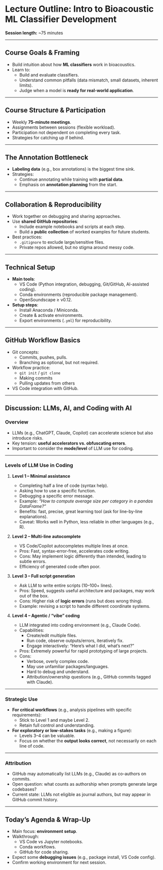 # Lecture Outline: Intro to Bioacoustic ML Classifier Development

**Session length:** ~75 minutes

---

## Course Goals & Framing
- Build intuition about how **ML classifiers** work in bioacoustics.  
- Learn to:
  - Build and evaluate classifiers.  
  - Understand common pitfalls (data mismatch, small datasets, inherent limits).  
  - Judge when a model is **ready for real-world application**.  

---

## Course Structure & Participation
- Weekly **75-minute meetings**.  
- Assignments between sessions (flexible workload).  
- Participation not dependent on completing every task.  
- Strategies for catching up if behind.  

---

## The Annotation Bottleneck
- **Labeling data** (e.g., box annotations) is the biggest time sink.  
- Strategies:
  - Continue annotating while training with **partial data**.  
  - Emphasis on **annotation planning** from the start.  

---

## Collaboration & Reproducibility
- Work together on debugging and sharing approaches.  
- Use **shared GitHub repositories**:
  - Include example notebooks and scripts at each step.  
  - Build a **public collection** of worked examples for future students.  
- Best practices:
  - `.gitignore` to exclude large/sensitive files.  
  - Private repos allowed, but no stigma around messy code.  

---

## Technical Setup
- **Main tools**:
  - VS Code (Python integration, debugging, Git/GitHub, AI-assisted coding).  
  - Conda environments (reproducible package management).  
  - OpenSoundscape ≥ v0.12.  
- **Setup steps**:
  - Install Anaconda / Miniconda.  
  - Create & activate environments.  
  - Export environments (`.yml`) for reproducibility.  

---

## GitHub Workflow Basics
- Git concepts:
  - Commits, pushes, pulls.  
  - Branching as optional, but not required.  
- Workflow practice:
  - `git init` / `git clone`  
  - Making commits  
  - Pulling updates from others  
- VS Code integration with GitHub.  

---

## Discussion: LLMs, AI, and Coding with AI

### Overview
- LLMs (e.g., ChatGPT, Claude, Copilot) can accelerate science but also introduce risks.
- Key tension: **useful accelerators vs. obfuscating errors**.
- Important to consider the **mode/level** of LLM use for coding.

---

### Levels of LLM Use in Coding

1. **Level 1 – Minimal assistance**
   - Completing half a line of code (syntax help).
   - Asking how to use a specific function.
   - Debugging a specific error message.
   - Example: *“How to compute average size per category in a pandas DataFrame?”*
   - Benefits: fast, precise, great learning tool (ask for line-by-line explanations).
   - Caveat: Works well in Python, less reliable in other languages (e.g., R).

2. **Level 2 – Multi-line autocomplete**
   - VS Code/Copilot autocompletes multiple lines at once.
   - Pros: Fast, syntax-error-free, accelerates code writing.
   - Cons: May implement logic differently than intended, leading to subtle errors.
   - Efficiency of generated code often poor.

3. **Level 3 – Full script generation**
   - Ask LLM to write entire scripts (10–100+ lines).
   - Pros: Speed, suggests useful architecture and packages, may work out of the box.
   - Cons: Higher risk of **logic errors** (runs but does wrong thing).
   - Example: revising a script to handle different coordinate systems.

4. **Level 4 – Agentic / “vibe” coding**
   - LLM integrated into coding environment (e.g., Claude Code).
   - Capabilities:
     - Create/edit multiple files.
     - Run code, observe outputs/errors, iteratively fix.
     - Engage interactively: “Here’s what I did, what’s next?”
   - Pros: Extremely powerful for rapid prototyping of large projects.
   - Cons:
     - Verbose, overly complex code.
     - May use unfamiliar packages/languages.
     - Hard to debug and understand.
     - Attribution/ownership questions (e.g., GitHub commits tagged with Claude).

---

### Strategic Use
- **For critical workflows** (e.g., analysis pipelines with specific requirements):
  - Stick to Level 1 and maybe Level 2.
  - Retain full control and understanding.
- **For exploratory or low-stakes tasks** (e.g., making a figure):
  - Levels 3–4 can be valuable.
  - Focus on whether the **output looks correct**, not necessarily on each line of code.

---

### Attribution
- GitHub may automatically list LLMs (e.g., Claude) as co-authors on commits.
- Open question: what counts as authorship when prompts generate large codebases?
- Current state: LLMs not eligible as journal authors, but may appear in GitHub commit history.

---


## Today’s Agenda & Wrap-Up
- Main focus: **environment setup**.  
- Walkthrough:
  - VS Code vs Jupyter notebooks.  
  - Conda workflows.  
  - GitHub for code sharing.  
- Expect some **debugging issues** (e.g., package install, VS Code config).  
- Confirm working environment for next session.  
